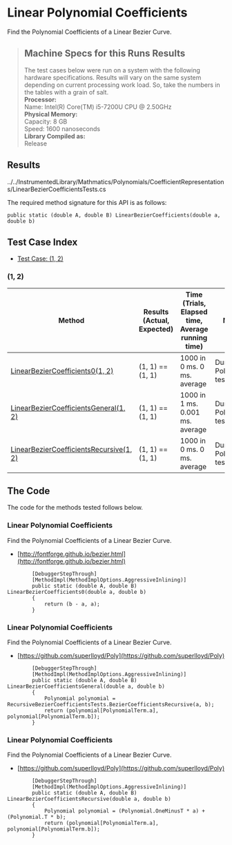 # Linear Polynomial Coefficients

Find the Polynomial Coefficients of a Linear Bezier Curve.

> ## Machine Specs for this Runs Results
> The test cases below were run on a system with the following hardware specifications. Results will vary on the same system depending on current processing work load. So, take the numbers in the tables with a grain of salt.  
> **Processor:**  
> Name: Intel(R) Core(TM) i5-7200U CPU @ 2.50GHz  
  > **Physical Memory:**  
> Capacity: 8 GB  
> Speed: 1600 nanoseconds  
  > **Library Compiled as:**  
> Release  

## Results

../../InstrumentedLibrary/Mathmatics/Polynomials/CoefficientRepresentations/LinearBezierCoefficientsTests.cs

The required method signature for this API is as follows:

```CSharp
public static (double A, double B) LinearBezierCoefficients(double a, double b)
```

## Test Case Index

- [Test Case: (1, 2)](#1,-2)

### (1, 2)

| Method | Results (Actual, Expected) | Time (Trials, Elapsed time, Average running time) | Notes |
|---|---|---|---|
| [LinearBezierCoefficients0(1, 2)](#Linear-Polynomial-Coefficients) | (1, 1) == (1, 1) | 1000 in 0 ms. 0 ms. average | Dumb Polynomial test. |
| [LinearBezierCoefficientsGeneral(1, 2)](#Linear-Polynomial-Coefficients) | (1, 1) == (1, 1) | 1000 in 1 ms. 0.001 ms. average | Dumb Polynomial test. |
| [LinearBezierCoefficientsRecursive(1, 2)](#Linear-Polynomial-Coefficients) | (1, 1) == (1, 1) | 1000 in 0 ms. 0 ms. average | Dumb Polynomial test. |

## The Code

The code for the methods tested follows below.

### Linear Polynomial Coefficients

Find the Polynomial Coefficients of a Linear Bezier Curve.  
- [http://fontforge.github.io/bezier.html](http://fontforge.github.io/bezier.html)

```CSharp
        [DebuggerStepThrough]
        [MethodImpl(MethodImplOptions.AggressiveInlining)]
        public static (double A, double B) LinearBezierCoefficients0(double a, double b)
        {
            return (b - a, a);
        }
```

### Linear Polynomial Coefficients

Find the Polynomial Coefficients of a Linear Bezier Curve.  
- [https://github.com/superlloyd/Poly](https://github.com/superlloyd/Poly)

```CSharp
        [DebuggerStepThrough]
        [MethodImpl(MethodImplOptions.AggressiveInlining)]
        public static (double A, double B) LinearBezierCoefficientsGeneral(double a, double b)
        {
            Polynomial polynomial = RecursiveBezierCoefficientsTests.BezierCoefficientsRecursive(a, b);
            return (polynomial[PolynomialTerm.a], polynomial[PolynomialTerm.b]);
        }
```

### Linear Polynomial Coefficients

Find the Polynomial Coefficients of a Linear Bezier Curve.  
- [https://github.com/superlloyd/Poly](https://github.com/superlloyd/Poly)

```CSharp
        [DebuggerStepThrough]
        [MethodImpl(MethodImplOptions.AggressiveInlining)]
        public static (double A, double B) LinearBezierCoefficientsRecursive(double a, double b)
        {
            Polynomial polynomial = (Polynomial.OneMinusT * a) + (Polynomial.T * b);
            return (polynomial[PolynomialTerm.a], polynomial[PolynomialTerm.b]);
        }
```

